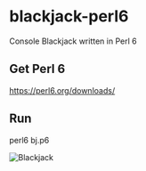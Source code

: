 # blackjack-perl6
Console Blackjack written in Perl 6

## Get Perl 6
https://perl6.org/downloads/

## Run
perl6 bj.p6

![Blackjack](https://raw.githubusercontent.com/polyglot-blackjack/blackjack-perl6/master/bj.png)
